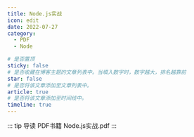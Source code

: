 ```yaml
---
title: Node.js实战
icon: edit
date: 2022-07-27
category:
  - PDF
  - Node

# 是否置顶
sticky: false
# 是否收藏在博客主题的文章列表中。当填入数字时，数字越大，排名越靠前
star: false
# 是否将该文章添加至文章列表中。
article: true
# 是否将该文章添加至时间线中。
timeline: true
---
```

::: tip 导读
PDF书籍 Node.js实战.pdf
:::
<!-- more -->


<PDF url="https://lc-gluttony.s3.amazonaws.com/LfQUMiHwWA4l/Exxd7QTxbL9q7cSHkBFh3AA6Xnv5U4ea/Node.js%E5%AE%9E%E6%88%98.pdf"  />